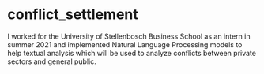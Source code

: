# conflict_settlement
I worked for the University of Stellenbosch Business School as an intern in summer 2021 and implemented Natural Language Processing models to help textual analysis which will be used to analyze conflicts between private sectors and general public.

